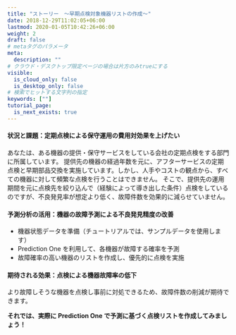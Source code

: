 ```yaml
---
title: "ストーリー　～早期点検対象機器リストの作成～"
date: 2018-12-29T11:02:05+06:00
lastmod: 2020-01-05T10:42:26+06:00
weight: 2
draft: false
# metaタグのパラメータ
meta:
  description: ""
# クラウド・デスクトップ限定ページの場合は片方のみtrueにする
visible:
  is_cloud_only: false
  is_desktop_only: false
# 検索でヒットする文字列の指定
keywords: [""]
tutorial_page:
  is_next_exists: true
---
```


#### 状況と課題：定期点検による保守運用の費用対効果を上げたい

あなたは、ある機器の提供・保守サービスをしている会社の定期点検をする部門に所属しています。
提供先の機器の経過年数を元に、アフターサービスの定期点検と早期部品交換を実施しています。しかし、人手やコストの観点から、すべての機器に対して頻繁な点検を行うことはできません。
そこで、提供先の運用期間を元に点検先を絞り込んで（経験によって導き出した条件）点検をしているのですが、不良発見率が想定より低く、故障件数を効果的に減らせていません。

#### 予測分析の活用：機器の故障予測による不良発見精度の改善

- 機器状態データを準備（チュートリアルでは、サンプルデータを使用します）
- Prediction One を利用して、各機器が故障する確率を予測
- 故障確率の高い機器のリストを作成し、優先的に点検を実施

#### 期待される効果：点検による機器故障率の低下

より故障しそうな機器を点検し事前に対処できるため、故障件数の削減が期待できます。

**それでは、実際に Prediction One で予測に基づく点検リストを作成してみましょう！**
